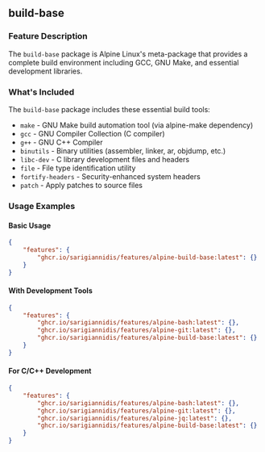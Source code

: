 ## build-base

### Feature Description

The `build-base` package is Alpine Linux's meta-package that provides a complete build environment including GCC, GNU Make, and essential development libraries.

### What's Included

The `build-base` package includes these essential build tools:

- `make` - GNU Make build automation tool (via alpine-make dependency)
- `gcc` - GNU Compiler Collection (C compiler)
- `g++` - GNU C++ Compiler
- `binutils` - Binary utilities (assembler, linker, ar, objdump, etc.)
- `libc-dev` - C library development files and headers
- `file` - File type identification utility
- `fortify-headers` - Security-enhanced system headers
- `patch` - Apply patches to source files

### Usage Examples

#### Basic Usage

```json
{
    "features": {
        "ghcr.io/sarigiannidis/features/alpine-build-base:latest": {}
    }
}
```

#### With Development Tools

```json
{
    "features": {
        "ghcr.io/sarigiannidis/features/alpine-bash:latest": {},
        "ghcr.io/sarigiannidis/features/alpine-git:latest": {},
        "ghcr.io/sarigiannidis/features/alpine-build-base:latest": {}
    }
}
```

#### For C/C++ Development

```json
{
    "features": {
        "ghcr.io/sarigiannidis/features/alpine-bash:latest": {},
        "ghcr.io/sarigiannidis/features/alpine-git:latest": {},
        "ghcr.io/sarigiannidis/features/alpine-jq:latest": {},
        "ghcr.io/sarigiannidis/features/alpine-build-base:latest": {}
    }
}
```
